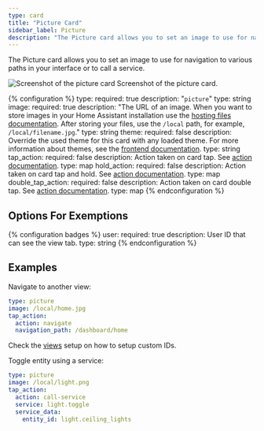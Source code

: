 ```yaml
---
type: card
title: "Picture Card"
sidebar_label: Picture
description: "The Picture card allows you to set an image to use for navigation to various paths in your interface or to call a service."
---
```


The Picture card allows you to set an image to use for navigation to various paths in your interface or to call a service.

<p class='img'>
<img src='/images/lovelace/lovelace_picture.png' alt='Screenshot of the picture card'>
Screenshot of the picture card.
</p>

{% configuration %}
type:
  required: true
  description: "`picture`"
  type: string
image:
  required: true
  description: "The URL of an image. When you want to store images in your Home Assistant installation use the [hosting files documentation](/integrations/http/#hosting-files). After storing your files, use the `/local` path, for example, `/local/filename.jpg`."
  type: string
theme:
  required: false
  description: Override the used theme for this card with any loaded theme. For more information about themes, see the [frontend documentation](/integrations/frontend/).
  type: string
tap_action:
  required: false
  description: Action taken on card tap. See [action documentation](/lovelace/actions/#tap-action).
  type: map
hold_action:
  required: false
  description: Action taken on card tap and hold. See [action documentation](/lovelace/actions/#hold-action).
  type: map
double_tap_action:
  required: false
  description: Action taken on card double tap. See [action documentation](/lovelace/actions/#double-tap-action).
  type: map
{% endconfiguration %}

## Options For Exemptions

{% configuration badges %}
user:
  required: true
  description: User ID that can see the view tab.
  type: string
{% endconfiguration %}

## Examples

Navigate to another view:

```yaml
type: picture
image: /local/home.jpg
tap_action:
  action: navigate
  navigation_path: /dashboard/home
```

Check the [views](/lovelace/views/) setup on how to setup custom IDs.

Toggle entity using a service:

```yaml
type: picture
image: /local/light.png
tap_action:
  action: call-service
  service: light.toggle
  service_data:
    entity_id: light.ceiling_lights
```
